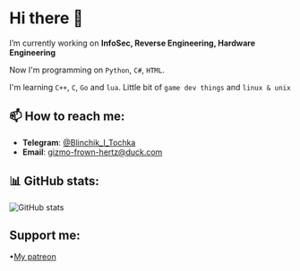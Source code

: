 # Hi there 👋

I’m currently working on **InfoSec, Reverse Engineering, Hardware Engineering**

Now I'm programming on `Python`, `C#`, `HTML`.

I'm learning `C++`, `C`, `Go` and `lua`.
Little bit of `game dev things` and `linux & unix`

## 📫 How to reach me:
- **Telegram**: [@Blinchik_I_Tochka](https://t.me/@Blinchik_I_Tochka)
- **Email**: gizmo-frown-hertz@duck.com

## 📊 GitHub stats:
![GitHub stats](https://github-readme-stats.vercel.app/api?username=DeepBlackHole&theme=dark&show_icons=true&hide_border=true&count_private=true)


## Support me:
•[My patreon](https://www.patreon.com/c/DeepBlackHole/membership)


